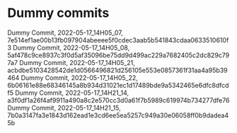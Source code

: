 # Dummy commits

Dummy Commit, 2022-05-17_14H05_07, 7e514ef1ae00b13fb097904abeeee5f0cdec3aab5b541843cdaa0633510610f3
Dummy Commit, 2022-05-17_14H05_08, 5af478c9ce8937c3f0d5af35096be75dd9d499ac229a7682405c2dc829c797a7
Dummy Commit, 2022-05-17_14H05_21, acbdbe5103428542de1d0566496821d256105e553e0857361f31aa4a95b39464
Dummy Commit, 2022-05-17_14H05_22, 6b06161e88e68346145a8b934d31021ec1d17489bde9a5342465e6dfc8dfcdf5
Dummy Commit, 2022-05-17_14H21_14, a3f0df1a26f4af9911a490a8c2e570cc3d0a61f7b5989c619974b734277dfe76
Dummy Commit, 2022-05-17_14H21_15, 7b0a3147fa3e1843d162ead1e3cd6ee5ea5257c949a30e06058ff0b9dadea45b
